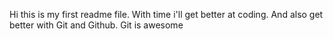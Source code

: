 Hi this is my first readme file.
With time i'll get better at coding.
And also get better with Git and Github.
Git is awesome
